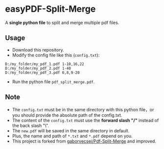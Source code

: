 # easyPDF-Split-Merge
A **single python file** to split and merge multiple pdf files.

## Usage
* Download this repository.
* Modify the config file like this (`config.txt`):

```
D:/my_folder/my_pdf_1.pdf 1-10,16,22
D:/my_folder/my_pdf_2.pdf 1-40
D:/my_folder/my_pdf_3.pdf 6,8,9-20
```
* Run the python file `pdf_split_merge.pdf`.

## Note
* The `config.txt` must be in the same directory with this python file，or you should provide the absolute path of the config.txt.
* The content of the `config.txt` must use the **forward slash "/"** instead of the back slash "\\".
* The `new.pdf` will be saved in the same directory in default.
* Plus, the name and path of `*.txt` and `*.pdf` depend on you.
* This project is forked from [gaborvecsei/Pdf-Split-Merge](https://github.com/gaborvecsei/Pdf-Split-Merge) and improved.
